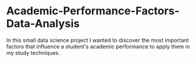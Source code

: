 # Academic-Performance-Factors-Data-Analysis
In this small data science project I wanted to discover the most important factors that influence a student's academic performance to apply them in my study techniques.
